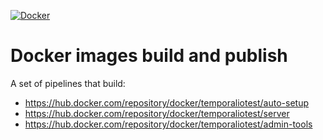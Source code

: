 [![Docker](https://github.com/temporalio/admin-tools/actions/workflows/docker.yml/badge.svg)](https://github.com/temporalio/admin-tools/actions/workflows/docker.yml)

# Docker images build and publish

A set of pipelines that build:

- https://hub.docker.com/repository/docker/temporaliotest/auto-setup
- https://hub.docker.com/repository/docker/temporaliotest/server
- https://hub.docker.com/repository/docker/temporaliotest/admin-tools
